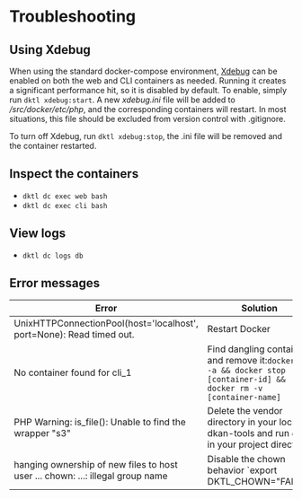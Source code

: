 # Troubleshooting

## Using Xdebug

When using the standard docker-compose environment, [Xdebug](https://xdebug.org/) can be enabled on both the web and CLI containers as needed. Running it creates a significant performance hit, so it is disabled by default. To enable, simply run `dktl xdebug:start`. A new _xdebug.ini_ file will be added to _/src/docker/etc/php_, and the corresponding containers will restart. In most situations, this file should be excluded from version control with .gitignore.

To turn off Xdebug, run `dktl xdebug:stop`, the .ini file will be removed and the container restarted.

## Inspect the containers
- `dktl dc exec web bash`
- `dktl dc exec cli bash`

## View logs
- `dktl dc logs db`

## Error messages
Error | Solution
--- | ---
UnixHTTPConnectionPool(host='localhost', port=None): Read timed out. | Restart Docker
No container found for cli_1 | Find dangling container and remove it:```docker ps -a && docker stop [container-id] && docker rm -v [container-name]```
PHP Warning:  is_file(): Unable to find the wrapper "s3" | Delete the vendor directory in your local dkan-tools and run `dktl` in your project directory
hanging ownership of new files to host user ... chown: ...: illegal group name | Disable the chown behavior `export DKTL_CHOWN="FALSE"
